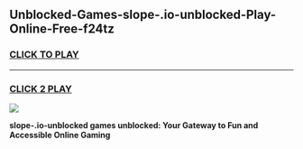 
## Unblocked-Games-slope-.io-unblocked-Play-Online-Free-f24tz
<h3>
<a href="https://premium76.site?title=slope-.io-unblocked&ref=26A">CLICK TO PLAY</a></h3>
<hr>

<h3>
<a href="https://premium76.site?title=slope-.io-unblocked&ref=26A">CLICK 2 PLAY</a>
  
</h3>

<a href="https://premium76.site?title=slope-.io-unblocked&ref=26A"><img src="https://clearcache.store/games.png"></a>


**slope-.io-unblocked games unblocked: Your Gateway to Fun and Accessible Online Gaming**
